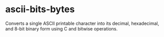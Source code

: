 # ascii-bits-bytes
Converts a single ASCII printable character into its decimal, hexadecimal, and 8-bit binary form using C and bitwise operations. 
